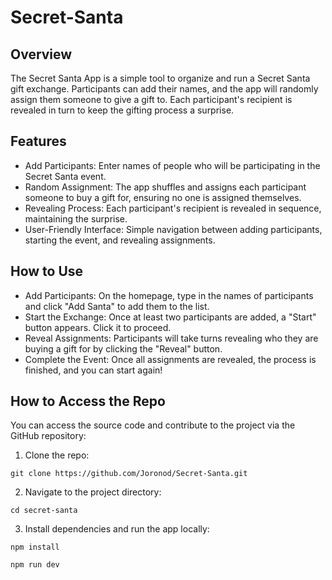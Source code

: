 # Secret-Santa

## Overview

The Secret Santa App is a simple tool to organize and run a Secret Santa gift exchange. Participants can add their names, and the app will randomly assign them someone to give a gift to. Each participant's recipient is revealed in turn to keep the gifting process a surprise.

## Features

* Add Participants: Enter names of people who will be participating in the Secret Santa event.
* Random Assignment: The app shuffles and assigns each participant someone to buy a gift for, ensuring no one is assigned themselves.
* Revealing Process: Each participant's recipient is revealed in sequence, maintaining the surprise.
* User-Friendly Interface: Simple navigation between adding participants, starting the event, and revealing assignments.
## How to Use
* Add Participants: On the homepage, type in the names of participants and click "Add Santa" to add them to the list.
* Start the Exchange: Once at least two participants are added, a "Start" button appears. Click it to proceed.
* Reveal Assignments: Participants will take turns revealing who they are buying a gift for by clicking the "Reveal" button.
* Complete the Event: Once all assignments are revealed, the process is finished, and you can start again!
## How to Access the Repo
You can access the source code and contribute to the project via the GitHub repository:

1. Clone the repo:

``
git clone https://github.com/Joronod/Secret-Santa.git
``

2. Navigate to the project directory:

``
cd secret-santa
``

3. Install dependencies and run the app locally:

``
npm install
``

``
npm run dev
``